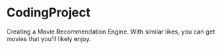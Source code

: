 # CodingProject

Creating a Movie Recommendation Engine. 
With similar likes, you can get movies that you'll likely enjoy. 